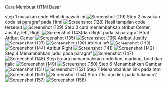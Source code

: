Cara Membuat HTMl Dasar


step 1 masukan code Html di bawah ini
![Screenshot (119)](https://user-images.githubusercontent.com/73973590/158181660-28b142f5-0d4c-4242-8123-aca4d339f436.png)
Step 2 masukan code isi paragraf pada Html
![Screenshot (128)](https://user-images.githubusercontent.com/73973590/158182215-a0383064-9209-45d2-b1ee-f122fda4fe56.png)
Hasil tampilan code tersebut 
![Screenshot (129)](https://user-images.githubusercontent.com/73973590/158182327-31bd1b91-8070-4abb-9338-e3095f9e6833.png)
Step 3 cara menambahkan atribut Center,  Justify,  left, Right
![Screenshot (143)](https://user-images.githubusercontent.com/73973590/158183147-eda1ccda-8f20-46a9-994c-a9e9dffafae1.png)dan Right pada isi paragraf Html
Atribut Center
![Screenshot (135)](https://user-images.githubusercontent.com/73973590/158182824-733f912a-fc93-4295-9bc3-a5288aec4dfa.png)
![Screenshot (136)](https://user-images.githubusercontent.com/73973590/158182881-ef0b7e41-186b-4d34-89a4-4f45c27357cd.png)
Atribut Justify
![Screenshot (137)](https://user-images.githubusercontent.com/73973590/158183003-293924a9-805e-461f-ba65-f9df27e7bd26.png)
![Screenshot (138)](https://user-images.githubusercontent.com/73973590/158183052-36877d67-2d09-4afb-a4f0-4466c8e32d41.png)
Atribut left
![Screenshot (143)](https://user-images.githubusercontent.com/73973590/158183350-e9e88320-3a0e-4e8b-9213-2a4007492648.png)
![Screenshot (144)](https://user-images.githubusercontent.com/73973590/158183170-6c7d7a9c-f113-493d-81f3-255cc3a1054c.png)
Atribut Right
![Screenshot (141)](https://user-images.githubusercontent.com/73973590/158183433-f4fbb633-0f02-4906-b20b-4936c8d4febb.png)
![Screenshot (142)](https://user-images.githubusercontent.com/73973590/158183461-63e301fe-3dfb-4691-8466-8d7c5d63bec5.png)
Step 4 Menambahkan judul pada paragraf
![Screenshot (147)](https://user-images.githubusercontent.com/73973590/158183713-ae83734f-7032-4962-8eeb-8485effef026.png)
![Screenshot (148)](https://user-images.githubusercontent.com/73973590/158183738-f5c74a23-2ea9-4e34-9ae8-2b7b1c0d914e.png)
Step 5 cara menambahkan underline, marking, bold dan Italic
![Screenshot (149)](https://user-images.githubusercontent.com/73973590/158183879-e8667a14-031d-480d-8ac6-a5d19f8006a7.png)
![Screenshot (150)](https://user-images.githubusercontent.com/73973590/158183897-c6055785-3c12-4fa4-af56-25eaf10b84ed.png)
Step 6 Menambahkan Gambar 
![Screenshot (151)](https://user-images.githubusercontent.com/73973590/158184074-a35fdef9-25fb-4fdb-9a23-35c102c42276.png)
![Screenshot (152)](https://user-images.githubusercontent.com/73973590/158184094-843081ca-b055-4279-b86a-3a682c924170.png)
Step 7 Menambahkan link pada html 
![Screenshot (153)](https://user-images.githubusercontent.com/73973590/158184273-9f7a0951-1113-44ac-8db2-5b16d08008e4.png)
![Screenshot (154)](https://user-images.githubusercontent.com/73973590/158184293-d44ea79b-c602-4f8d-8601-7950353db873.png)
Step 7 Isi dari link pada halaman2
![Screenshot (157)](https://user-images.githubusercontent.com/73973590/158184426-c66eefca-98e5-4098-b49a-b0fef2ce39a8.png)
![Screenshot (158)](https://user-images.githubusercontent.com/73973590/158184450-a2e7a773-a73f-4b25-9a53-f18d87459c92.png)


